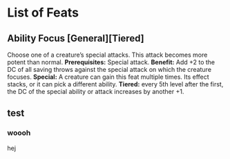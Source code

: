 # List of Feats

## Ability Focus [General][Tiered]
Choose one of a creature’s special attacks. This attack becomes more potent than normal.
**Prerequisites:** Special attack.
**Benefit:** Add +2 to the DC of all saving throws against the special attack on which the creature focuses.
**Special:** A creature can gain this feat multiple times. Its effect stacks, or it can pick a different ability.
**Tiered:** every 5th level after the first, the DC of the special ability or attack increases by another +1.


## test

### woooh
hej
